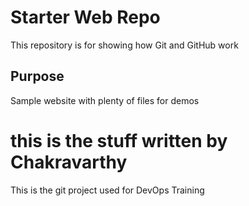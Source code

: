 # Starter Web Repo

This repository is for showing how Git and GitHub work

## Purpose

Sample website with plenty of files for demos

# this is the stuff written by Chakravarthy
This is the git project used for DevOps Training